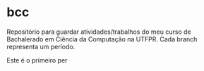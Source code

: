# bcc
Repositório para guardar atividades/trabalhos do meu curso de Bachalerado em Ciência da Computação na UTFPR.
Cada branch representa um período.

Este é o primeiro per
